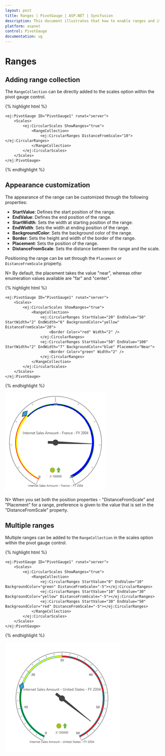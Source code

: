 ```yaml
---
layout: post
title: Ranges | PivotGauge | ASP.NET | Syncfusion
description: This document illustrates that how to enable ranges and its customization in ASP.NET PivotGauge control
platform: aspnet
control: PivotGauge
documentation: ug
---
```


# Ranges

## Adding range collection

The `RangeCollection` can be directly added to the scales option within the pivot gauge control.

{% highlight html %}

    <ej:PivotGauge ID="PivotGauge1" runat="server">
        <Scales>
            <ej:CircularScales ShowRanges="true">
                <RangeCollection>
                    <ej:CircularRanges DistanceFromScale="10"></ej:CircularRanges>
                </RangeCollection>
            </ej:CircularScales>
        </Scales>
    </ej:PivotGauge>

{% endhighlight  %}

## Appearance customization

The appearance of the range can be customized through the following properties:

* **StartValue**: Defines the start position of the range.
* **EndValue**: Defines the end position of the range.
* **StartWidth**: Sets the width at starting position of the range.
* **EndWidth**: Sets the width at ending position of the range.
* **BackgroundColor**: Sets the background color of the range.
* **Border**: Sets the height and width of the border of the range.
* **Placement**: Sets the position of the range.
* **DistanceFromScale**: Sets the distance between the range and the scale.

Positioning the range can be set through the `Placement` or `DistanceFromScale` property. 

N> By default, the placement takes the value "near", whereas other enumeration values available are "far" and "center".

{% highlight html %}

    <ej:PivotGauge ID="PivotGauge1" runat="server">
        <Scales>
            <ej:CircularScales ShowRanges="true">
                <RangeCollection>
                    <ej:CircularRanges StartValue="20" EndValue="50" StartWidth="2" EndWidth="6" BackgroundColor="yellow" DistanceFromScale="20">
                        <Border Color="red" Width="2" />
                    </ej:CircularRanges>
                    <ej:CircularRanges StartValue="50" EndValue="100" StartWidth="2" EndWidth="7" BackgroundColor="blue" Placement="Near">
                        <Border Color="green" Width="2" />
                    </ej:CircularRanges>
                </RangeCollection>
            </ej:CircularScales>
        </Scales>
    </ej:PivotGauge>

{% endhighlight  %}

![](Ranges_images/AppearanceCustomization.png)

N> When you set both the position properties - "DistanceFromScale" and "Placement" for a range, preference is given to the value that is set in the "DistanceFromScale" property.

## Multiple ranges

Multiple ranges can be added to the `RangeCollection` in the scales option within the pivot gauge control.

{% highlight html %}

    <ej:PivotGauge ID="PivotGauge1" runat="server">
        <Scales>
            <ej:CircularScales ShowRanges="true">
                <RangeCollection>
                    <ej:CircularRanges StartValue="0" EndValue="10" BackgroundColor="green" DistanceFromScale="-5"></ej:CircularRanges>
                    <ej:CircularRanges StartValue="10" EndValue="30" BackgroundColor="yellow" DistanceFromScale="-5"></ej:CircularRanges>
                    <ej:CircularRanges StartValue="30" EndValue="50" BackgroundColor="red" DistanceFromScale="-5"></ej:CircularRanges>
                </RangeCollection>
            </ej:CircularScales>
        </Scales>
    </ej:PivotGauge>

{% endhighlight %}

![](Ranges_images/MultipleRanges.png)

